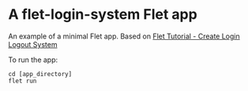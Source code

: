 # A flet-login-system Flet app

An example of a minimal Flet app.
Based on [Flet Tutorial - Create Login Logout System](https://www.youtube.com/watch?v=AFxipONjGDQ****)

To run the app:

```
cd [app_directory]
flet run
```